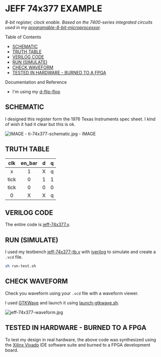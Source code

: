 # JEFF 74x377 EXAMPLE

_8-bit register, clock enable.
Based on the 7400-series integrated circuits used in my
[programable-8-bit-microprocessor](https://github.com/JeffDeCola/my-verilog-examples/tree/master/systems/microprocessors/programable-8-bit-microprocessor)._

Table of Contents

* [SCHEMATIC](https://github.com/JeffDeCola/my-verilog-examples/tree/master/sequential-logic/registers/jeff-74x377#schematic)
* [TRUTH TABLE](https://github.com/JeffDeCola/my-verilog-examples/tree/master/sequential-logic/registers/jeff-74x377#truth-table)
* [VERILOG CODE](https://github.com/JeffDeCola/my-verilog-examples/tree/master/sequential-logic/registers/jeff-74x377#verilog-code)
* [RUN (SIMULATE)](https://github.com/JeffDeCola/my-verilog-examples/tree/master/sequential-logic/registers/jeff-74x377#run-simulate)
* [CHECK WAVEFORM](https://github.com/JeffDeCola/my-verilog-examples/tree/master/sequential-logic/registers/jeff-74x377#check-waveform)
* [TESTED IN HARDWARE - BURNED TO A FPGA](https://github.com/JeffDeCola/my-verilog-examples/tree/master/sequential-logic/registers/jeff-74x377#tested-in-hardware---burned-to-a-fpga)

Documentation and Reference

* I'm using my
  [d-flip-flop](https://github.com/JeffDeCola/my-verilog-examples/tree/master/basic-code/sequential-logic/d-flip-flop)

## SCHEMATIC

I designed this register form the 1976 Texas Instruments spec sheet.
I kind of wish it had it clear but this is ok.

![IMAGE - ti-74x377-schematic.jpg - IMAGE](../../../docs/pics/ti-74x377-schematic.jpg)

## TRUTH TABLE

| clk     | en_bar | d     | q      |
|:-------:|:------:|:-----:|:------:|
| x       |  1     |  X    | q      |
| tick    |  0     |  1    | 1      |
| tick    |  0     |  0    | 0      |
| 0       |  X     |  X    | q      |

## VERILOG CODE

The entire code is
[jeff-74x377.v](jeff-74x377.v).

## RUN (SIMULATE)

I used my testbench
[jeff-74x377-tb.v](jeff-74x377-tb.v) with
[iverilog](https://github.com/JeffDeCola/my-cheat-sheets/tree/master/hardware/tools/simulation/iverilog-cheat-sheet)
to simulate and create a `.vcd` file.

```bash
sh run-test.sh
```

## CHECK WAVEFORM

Check you waveform using your `.vcd` file with a waveform viewer.

I used [GTKWave](https://github.com/JeffDeCola/my-cheat-sheets/tree/master/hardware/tools/simulation/gtkwave-cheat-sheet)
and launch it using
[launch-gtkwave.sh](launch-gtkwave.sh).

![jeff-74x377-waveform.jpg](../../../docs/pics/jeff-74x377-waveform.jpg)

## TESTED IN HARDWARE - BURNED TO A FPGA

To test my design in real hardware, the above code was synthesized using the
[Xilinx Vivado](https://github.com/JeffDeCola/my-cheat-sheets/tree/master/hardware/tools/synthesis/xilinx-vivado-cheat-sheet)
IDE software suite and burned to a FPGA development board.
